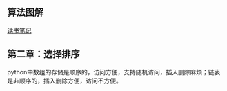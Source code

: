 ## 算法图解

[读书笔记](https://www.cnblogs.com/xinghuaikang/p/8647920.html)

## 第二章：选择排序
python中数组的存储是顺序的，访问方便，支持随机访问，插入删除麻烦；链表是非顺序的，插入删除方便，访问不方便。